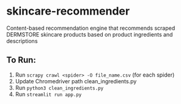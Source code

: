 # skincare-recommender
Content-based recommendation engine that recommends scraped DERMSTORE skincare products based on product ingredients and descriptions


## To Run:
1) Run ```scrapy crawl <spider> -O file_name.csv``` (for each spider)
2) Update Chromedriver path clean_ingredients.py
3) Run ```python3 clean_ingredients.py```
4) Run ```streamlit run app.py```
